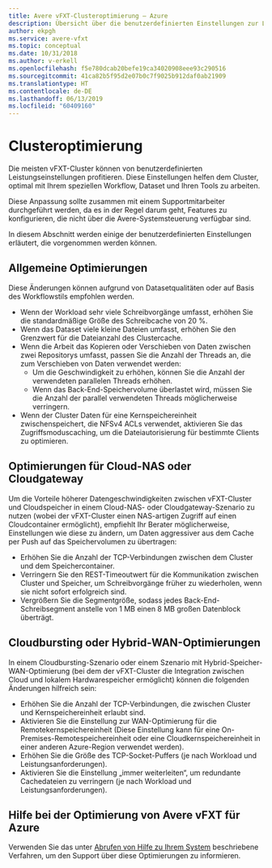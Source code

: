 ```yaml
---
title: Avere vFXT-Clusteroptimierung – Azure
description: Übersicht über die benutzerdefinierten Einstellungen zur Leistungsoptimierung in Avere vFXT für Azure
author: ekpgh
ms.service: avere-vfxt
ms.topic: conceptual
ms.date: 10/31/2018
ms.author: v-erkell
ms.openlocfilehash: f5e780dcab20befe19ca34020908eee93c290516
ms.sourcegitcommit: 41ca82b5f95d2e07b0c7f9025b912daf0ab21909
ms.translationtype: HT
ms.contentlocale: de-DE
ms.lasthandoff: 06/13/2019
ms.locfileid: "60409160"
---
```

# <a name="cluster-tuning"></a>Clusteroptimierung


Die meisten vFXT-Cluster können von benutzerdefinierten Leistungseinstellungen profitieren. Diese Einstellungen helfen dem Cluster, optimal mit Ihrem speziellen Workflow, Dataset und Ihren Tools zu arbeiten. 

Diese Anpassung sollte zusammen mit einem Supportmitarbeiter durchgeführt werden, da es in der Regel darum geht, Features zu konfigurieren, die nicht über die Avere-Systemsteuerung verfügbar sind.

In diesem Abschnitt werden einige der benutzerdefinierten Einstellungen erläutert, die vorgenommen werden können.

<!-- 
[ xxx keep or not? \/ research this xxx ]

> [!TIP]
> The VDBench utility can be helpful in generating I/O workloads to test a vFXT cluster. Read [Measuring vFXT Performance](vdbench.md) to learn more.

-->

## <a name="general-optimizations"></a>Allgemeine Optimierungen

Diese Änderungen können aufgrund von Datasetqualitäten oder auf Basis des Workflowstils empfohlen werden.

* Wenn der Workload sehr viele Schreibvorgänge umfasst, erhöhen Sie die standardmäßige Größe des Schreibcache von 20 %. 
* Wenn das Dataset viele kleine Dateien umfasst, erhöhen Sie den Grenzwert für die Dateianzahl des Clustercache. 
* Wenn die Arbeit das Kopieren oder Verschieben von Daten zwischen zwei Repositorys umfasst, passen Sie die Anzahl der Threads an, die zum Verschieben von Daten verwendet werden: 
  * Um die Geschwindigkeit zu erhöhen, können Sie die Anzahl der verwendeten parallelen Threads erhöhen.
  * Wenn das Back-End-Speichervolume überlastet wird, müssen Sie die Anzahl der parallel verwendeten Threads möglicherweise verringern.
* Wenn der Cluster Daten für eine Kernspeichereinheit zwischenspeichert, die NFSv4 ACLs verwendet, aktivieren Sie das Zugriffsmoduscaching, um die Dateiautorisierung für bestimmte Clients zu optimieren.

## <a name="cloud-nas-or-cloud-gateway-optimizations"></a>Optimierungen für Cloud-NAS oder Cloudgateway

Um die Vorteile höherer Datengeschwindigkeiten zwischen vFXT-Cluster und Cloudspeicher in einem Cloud-NAS- oder Cloudgateway-Szenario zu nutzen (wobei der vFXT-Cluster einen NAS-artigen Zugriff auf einen Cloudcontainer ermöglicht), empfiehlt Ihr Berater möglicherweise, Einstellungen wie diese zu ändern, um Daten aggressiver aus dem Cache per Push auf das Speichervolumen zu übertragen:

* Erhöhen Sie die Anzahl der TCP-Verbindungen zwischen dem Cluster und dem Speichercontainer.
* Verringern Sie den REST-Timeoutwert für die Kommunikation zwischen Cluster und Speicher, um Schreibvorgänge früher zu wiederholen, wenn sie nicht sofort erfolgreich sind.  
* Vergrößern Sie die Segmentgröße, sodass jedes Back-End-Schreibsegment anstelle von 1 MB einen 8 MB großen Datenblock überträgt.

## <a name="cloud-bursting-or-hybrid-wan-optimizations"></a>Cloudbursting oder Hybrid-WAN-Optimierungen

In einem Cloudbursting-Szenario oder einem Szenario mit Hybrid-Speicher-WAN-Optimierung (bei dem der vFXT-Cluster die Integration zwischen Cloud und lokalem Hardwarespeicher ermöglicht) können die folgenden Änderungen hilfreich sein:

* Erhöhen Sie die Anzahl der TCP-Verbindungen, die zwischen Cluster und Kernspeichereinheit erlaubt sind.
* Aktivieren Sie die Einstellung zur WAN-Optimierung für die Remotekernspeichereinheit (Diese Einstellung kann für eine On-Premises-Remotespeichereinheit oder eine Cloudkernspeichereinheit in einer anderen Azure-Region verwendet werden).
* Erhöhen Sie die Größe des TCP-Socket-Puffers (je nach Workload und Leistungsanforderungen).
* Aktivieren Sie die Einstellung „immer weiterleiten“, um redundante Cachedateien zu verringern (je nach Workload und Leistungsanforderungen).

## <a name="help-optimizing-your-avere-vfxt-for-azure"></a>Hilfe bei der Optimierung von Avere vFXT für Azure

Verwenden Sie das unter [Abrufen von Hilfe zu Ihrem System](avere-vfxt-open-ticket.md) beschriebene Verfahren, um den Support über diese Optimierungen zu informieren. 